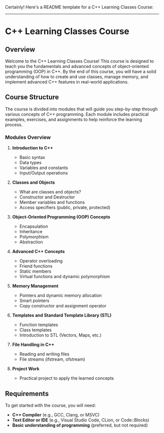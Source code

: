 Certainly! Here's a README template for a C++ Learning Classes Course:

---

# C++ Learning Classes Course

## Overview

Welcome to the C++ Learning Classes Course! This course is designed to teach you the fundamentals and advanced concepts of object-oriented programming (OOP) in C++. By the end of this course, you will have a solid understanding of how to create and use classes, manage memory, and implement advanced C++ features in real-world applications.

## Course Structure

The course is divided into modules that will guide you step-by-step through various concepts of C++ programming. Each module includes practical examples, exercises, and assignments to help reinforce the learning process.

### Modules Overview

1. **Introduction to C++**
   - Basic syntax
   - Data types
   - Variables and constants
   - Input/Output operations

2. **Classes and Objects**
   - What are classes and objects?
   - Constructor and Destructor
   - Member variables and functions
   - Access specifiers (public, private, protected)
   
3. **Object-Oriented Programming (OOP) Concepts**
   - Encapsulation
   - Inheritance
   - Polymorphism
   - Abstraction

4. **Advanced C++ Concepts**
   - Operator overloading
   - Friend functions
   - Static members
   - Virtual functions and dynamic polymorphism

5. **Memory Management**
   - Pointers and dynamic memory allocation
   - Smart pointers
   - Copy constructor and assignment operator

6. **Templates and Standard Template Library (STL)**
   - Function templates
   - Class templates
   - Introduction to STL (Vectors, Maps, etc.)

7. **File Handling in C++**
   - Reading and writing files
   - File streams (ifstream, ofstream)

8. **Project Work**
   - Practical project to apply the learned concepts

## Requirements

To get started with the course, you will need:

- **C++ Compiler** (e.g., GCC, Clang, or MSVC)
- **Text Editor or IDE** (e.g., Visual Studio Code, CLion, or Code::Blocks)
- **Basic understanding of programming** (preferred, but not required)
